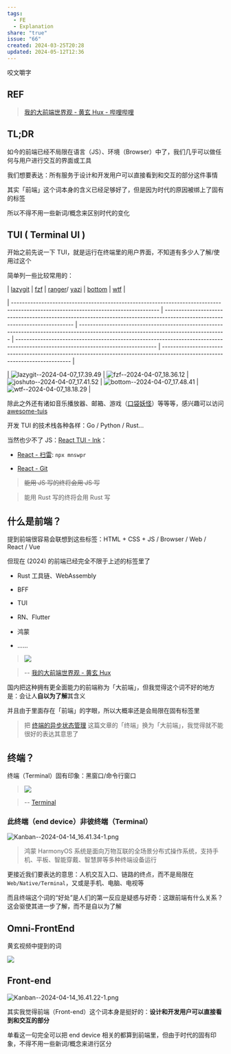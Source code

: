 ```yaml
---
tags:
  - FE
  - Explanation
share: "true"
issue: "66"
created: 2024-03-25T20:28
updated: 2024-05-12T12:36
---
```

  
咬文嚼字  
  
## REF  
  
> [我的大前端世界观 - 黄玄 Hux - 哔哩哔哩](https://b23.tv/xIwn2RM)  
  
## TL;DR  
  
如今的前端已经不局限在语言（JS）、环境（Browser）中了，我们几乎可以做任何与用户进行交互的界面或工具  
  
我们想要表达：所有服务于设计和开发用户可以直接看到和交互的部分这件事情  
  
其实「前端」这个词本身的含义已经足够好了，但是因为时代的原因被绑上了固有的标签  
  
所以不得不用一些新词/概念来区别时代的变化  
  
## TUI ( Terminal UI )  
  
开始之前先说一下 TUI，就是运行在终端里的用户界面，不知道有多少人了解/使用过这个  
  
简单列一些比较常用的：  
  
| [lazygit](https://github.com/jesseduffield/lazygit)                                                                                 | [fzf](https://github.com/junegunn/fzf)                                                                                      | [ranger](https://github.com/ranger/ranger)/ [yazi](https://github.com/sxyazi/yazi)                                                  | [bottom](https://github.com/ClementTsang/bottom)                                                                                  | [wtf](https://github.com/wtfutil/wtf)                                                                                       |  
| ----------------------------------------------------------------------------------------------------------------------------------- | --------------------------------------------------------------------------------------------------------------------------- | ----------------------------------------------------------------------------------------------------------------------------------- | --------------------------------------------------------------------------------------------------------------------------------- | --------------------------------------------------------------------------------------------------------------------------- |  
| ![lazygit--2024-04-07_17.39.49](https://raw.githubusercontent.com/lei4519/picture-bed/main/images/lazygit--2024-04-07_17.39.49.png) | ![fzf--2024-04-07_18.36.12](https://raw.githubusercontent.com/lei4519/picture-bed/main/images/fzf--2024-04-07_18.36.12.png) | ![joshuto--2024-04-07_17.41.52](https://raw.githubusercontent.com/lei4519/picture-bed/main/images/joshuto--2024-04-07_17.41.52.png) | ![bottom--2024-04-07_17.48.41](https://raw.githubusercontent.com/lei4519/picture-bed/main/images/bottom--2024-04-07_17.48.41.png) | ![wtf--2024-04-07_18.18.29](https://raw.githubusercontent.com/lei4519/picture-bed/main/images/wtf--2024-04-07_18.18.29.png) |  
  
除此之外还有诸如音乐播放器、邮箱、游戏（[口袋妖怪](https://github.com/lxgr-linux/pokete/blob/master/assets/pics.md)）等等等，感兴趣可以访问 [awesome-tuis](https://github.com/rothgar/awesome-tuis?tab=readme-ov-file)  
  
开发 TUI 的技术栈各种各样：Go / Python / Rust...  
  
当然也少不了 JS：[React TUI - Ink](https://github.com/vadimdemedes/ink)：  
  
- [React - 扫雷](https://github.com/mordv/mnswpr): `npx mnswpr`  
- [React - Git](https://github.com/GitGud-org/GitGud)  
  
> ~~能用 JS 写的终将会用 JS 写~~    
> 能用 Rust 写的终将会用 Rust 写  
  
## 什么是前端？  
  
提到前端很容易会联想到这些标签：HTML + CSS + JS / Browser / Web / React / Vue  
  
但现在 (2024) 的前端已经完全不限于上述的标签里了  
  
- Rust 工具链、WebAssembly  
- BFF  
- TUI  
- RN、Flutter  
- 鸿蒙  
- ......  
  
> ![](https://raw.githubusercontent.com/lei4519/picture-bed/main/images/Omni-FrontEnd--2024-04-07_19.18.53.png)    
> -- [我的大前端世界观 - 黄玄 Hux](https://b23.tv/xIwn2RM)  
  
国内把这种拥有更全面能力的前端称为「大前端」，但我觉得这个词不好的地方是：会让人**自以为了解**其含义  
  
并且由于里面存在「前端」的字眼，所以大概率还是会局限在固有标签里  
  
> 把 [终端的异步状态管理](../59/%E7%BB%88%E7%AB%AF%E7%9A%84%E5%BC%82%E6%AD%A5%E7%8A%B6%E6%80%81%E7%AE%A1%E7%90%86.md) 这篇文章的「终端」换为「大前端」，我觉得就不能很好的表达其意思了  
  
## 终端？  
  
终端（Terminal）固有印象：黑窗口/命令行窗口  
  
> ![](https://raw.githubusercontent.com/lei4519/picture-bed/main/images/IMG_3528.png)    
> -- [Terminal](<https://zh.m.wikipedia.org/wiki/%E7%BB%88%E7%AB%AF_(macOS)>)  
  
### 此终端（end device）非彼终端（Terminal）  
  
![Kanban--2024-04-14_16.41.34-1.png](https://raw.githubusercontent.com/lei4519/picture-bed/main/images/Kanban--2024-04-14_16.41.34-1.png)  
  
> 鸿蒙 HarmonyOS 系统是面向万物互联的全场景分布式操作系统，支持手机、平板、智能穿戴、智慧屏等多种终端设备运行  
  
更接近我们要表达的意思：人机交互入口、链路的终点，而不是局限在 `Web/Native/Terminal`，又或是手机、电脑、电视等  
  
而且终端这个词的“好处”是人们的第一反应是疑惑与好奇：这跟前端有什么关系？这会驱使其进一步了解，而不是自以为了解  
  
## Omni-FrontEnd  
  
黄玄视频中提到的词  
  
![](https://raw.githubusercontent.com/lei4519/picture-bed/main/images/Omni-FrontEnd--2024-04-07_20.53.13.png)  
  
## Front-end  
  
![Kanban--2024-04-14_16.41.22-1.png](https://raw.githubusercontent.com/lei4519/picture-bed/main/images/Kanban--2024-04-14_16.41.22-1.png)  
  
其实我觉得前端（Front-end）这个词本身是挺好的：**设计和开发用户可以直接看到和交互的部分**  
  
单看这一句完全可以把 end device 相关的都算到前端里，但由于时代的固有印象，不得不用一些新词/概念来进行区分  
